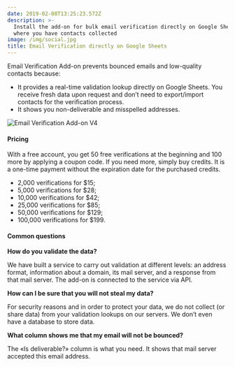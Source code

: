 ```yaml
---
date: 2019-02-08T13:25:23.572Z
description: >-
  Install the add-on for bulk email verification directly on Google Sheets,
  where you have contacts collected
image: /img/social.jpg
title: Email Verification directly on Google Sheets
---
```

Email Verification Add-on prevents bounced emails and low-quality contacts because:

* It provides a real-time validation lookup directly on Google Sheets. You receive fresh data upon request and don’t need to export/import contacts for the verification process.
* It shows you non-deliverable and misspelled addresses.

![Email Verification Add-on V4](/img/v4.png "Email Verification Add-on V4")

#### Pricing

With a free account, you get 50 free verifications at the beginning and 100 more by applying a coupon code. If you need more, simply buy credits. It is a one-time payment without the expiration date for the purchased credits.

* 2,000 verifications for $15;
* 5,000 verifications for $28;
* 10,000 verifications for $42;
* 25,000 verifications for $85;
* 50,000 verifications for $129;
* 100,000 verifications for $199.

#### Common questions

**How do you validate the data?**

We have built a service to carry out validation at different levels: an address format, information about a domain, its mail server, and a response from that mail server. The add-on is connected to the service via API.

**How can I be sure that you will not steal my data?**

For security reasons and in order to protect your data, we do not collect (or share data) from your validation lookups on our servers. We don’t even have a database to store data.

**What column shows me that my email will not be bounced?**

The «Is deliverable?» column is what you need. It shows that mail server accepted this email address.
